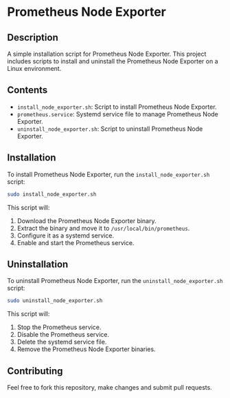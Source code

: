 # Prometheus Node Exporter

## Description
A simple installation script for Prometheus Node Exporter. This project includes scripts to install and uninstall the Prometheus Node Exporter on a Linux environment.

## Contents
- `install_node_exporter.sh`: Script to install Prometheus Node Exporter.
- `prometheus.service`: Systemd service file to manage Prometheus Node Exporter.
- `uninstall_node_exporter.sh`: Script to uninstall Prometheus Node Exporter.

## Installation
To install Prometheus Node Exporter, run the `install_node_exporter.sh` script:
```sh
sudo install_node_exporter.sh
```

This script will:
1. Download the Prometheus Node Exporter binary.
2. Extract the binary and move it to `/usr/local/bin/prometheus`.
3. Configure it as a systemd service.
4. Enable and start the Prometheus service.

## Uninstallation
To uninstall Prometheus Node Exporter, run the `uninstall_node_exporter.sh` script:
```sh
sudo uninstall_node_exporter.sh
```

This script will:
1. Stop the Prometheus service.
2. Disable the Prometheus service.
3. Delete the systemd service file.
4. Remove the Prometheus Node Exporter binaries.

## Contributing
Feel free to fork this repository, make changes and submit pull requests.